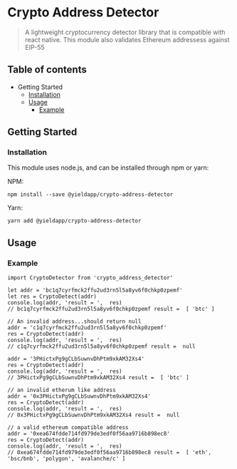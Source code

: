 # Crypto Address Detector

> A lightweight cryptocurrency detector library
> that is compatible with react native.
> This module also validates Ethereum addressess against EIP-55

## Table of contents
- Getting Started
  - [Installation](https://github.com/yieldapp/crypto_address_detector/edit/master/README.md#installation)
  - [Usage](https://github.com/yieldapp/crypto_address_detector/blob/master/README.md#usage)
    - [Example](https://github.com/yieldapp/crypto_address_detector/blob/master/README.md#example)
   
## Getting Started
### Installation
This module uses node.js, and can be installed through npm or yarn:

NPM:
```
npm install --save @yieldapp/crypto-address-detector
```

Yarn:
```
yarn add @yieldapp/crypto-address-detector
```

## Usage
### Example

```
import CryptoDetector from 'crypto_address_detector'

let addr = 'bc1q7cyrfmck2ffu2ud3rn5l5a8yv6f0chkp0zpemf'
let res = CryptoDetect(addr)
console.log(addr, 'result = ',  res)
// bc1q7cyrfmck2ffu2ud3rn5l5a8yv6f0chkp0zpemf result =  [ 'btc' ]

// An invalid address...should return null
addr = 'c1q7cyrfmck2ffu2ud3rn5l5a8yv6f0chkp0zpemf'
res = CryptoDetect(addr)
console.log(addr, 'result = ',  res)
// c1q7cyrfmck2ffu2ud3rn5l5a8yv6f0chkp0zpemf result =  null

addr = '3PHictxPg9gCLbSuwnvDhPtm9xkAM32Xs4'
res = CryptoDetect(addr)
console.log(addr, 'result = ',  res)
// 3PHictxPg9gCLbSuwnvDhPtm9xkAM32Xs4 result =  [ 'btc' ]

// an invalid etherum like address
addr = '0x3PHictxPg9gCLbSuwnvDhPtm9xkAM32Xs4'
res = CryptoDetect(addr)
console.log(addr, 'result = ',  res)
// 0x3PHictxPg9gCLbSuwnvDhPtm9xkAM32Xs4 result =  null

// a valid ethereum compatible address
addr = '0xea674fdde714fd979de3edf0f56aa9716b898ec8'
res = CryptoDetect(addr)
console.log(addr, 'result = ',  res)
// 0xea674fdde714fd979de3edf0f56aa9716b898ec8 result =  [ 'eth', 'bsc/bnb', 'polygon', 'avalanche/c' ]
```
